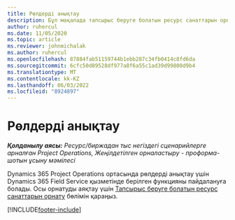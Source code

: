 ```yaml
---
title: Рөлдерді анықтау
description: Бұл мақалада тапсырыс беруге болатын ресурс санаттарын орнату туралы ақпаратқа сілтеме берілген.
author: ruhercul
ms.date: 11/05/2020
ms.topic: article
ms.reviewer: johnmichalak
ms.author: ruhercul
ms.openlocfilehash: 87884fab51159744b1ebb287c34fb0414c8fd6da
ms.sourcegitcommit: 6cfc50d89528df977a8f6a55c1ad39d99800d9b4
ms.translationtype: MT
ms.contentlocale: kk-KZ
ms.lasthandoff: 06/03/2022
ms.locfileid: "8924897"
---
```

# <a name="define-roles"></a>Рөлдерді анықтау

_**Қолданылу аясы:** Ресурс/биржадан тыс негіздегі сценарийлерге арналған Project Operations, Жеңілдетілген орналастыру - проформа-шотын ұсыну мәмілесі_

Dynamics 365 Project Operations ортасында рөлдерді анықтау үшін Dynamics 365 Field Service қызметінде берілген функцияны пайдалануға болады. Осы орнатуды аяқтау үшін [Тапсырыс беруге болатын ресурс санаттарын орнату](/dynamics365/field-service/set-up-bookable-resource-categories) бөлімін қараңыз.


[!INCLUDE[footer-include](../includes/footer-banner.md)]